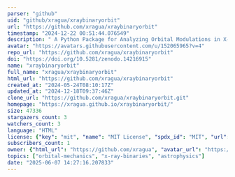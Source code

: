 ```yaml
---
parser: "github"
uid: "github/xragua/xraybinaryorbit"
url: "https://github.com/xragua/xraybinaryorbit"
timestamp: "2024-12-22 00:51:44.076549"
description: " A Python Package for Analyzing Orbital Modulations in X-ray Binaries"
avatar: "https://avatars.githubusercontent.com/u/152065965?v=4"
repo_url: "https://github.com/xragua/xraybinaryorbit"
doi: "https://doi.org/10.5281/zenodo.14216915"
name: "xraybinaryorbit"
full_name: "xragua/xraybinaryorbit"
html_url: "https://github.com/xragua/xraybinaryorbit"
created_at: "2024-05-24T08:10:17Z"
updated_at: "2024-12-18T09:37:46Z"
clone_url: "https://github.com/xragua/xraybinaryorbit.git"
homepage: "https://xragua.github.io/xraybinaryorbit/"
size: 47336
stargazers_count: 3
watchers_count: 3
language: "HTML"
license: {"key": "mit", "name": "MIT License", "spdx_id": "MIT", "url": "https://api.github.com/licenses/mit", "node_id": "MDc6TGljZW5zZTEz"}
subscribers_count: 1
owner: {"html_url": "https://github.com/xragua", "avatar_url": "https://avatars.githubusercontent.com/u/152065965?v=4", "login": "xragua", "type": "User"}
topics: ["orbital-mechanics", "x-ray-binaries", "astrophysics"]
date: "2025-06-07 14:27:16.207833"
---
```

